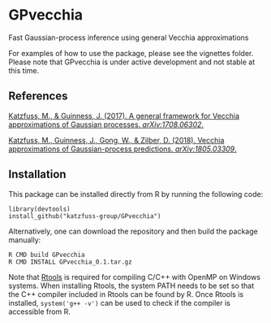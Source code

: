 # GPvecchia
Fast Gaussian-process inference using general Vecchia approximations

For examples of how to use the package, please see the vignettes folder. Please note that GPvecchia is under active development and not stable at this time.

## References
[Katzfuss, M., & Guinness, J. (2017). A general framework for Vecchia approximations of Gaussian processes. *arXiv:1708.06302*.](https://arxiv.org/abs/1708.06302)

[Katzfuss, M., Guinness, J., Gong, W., & Zilber, D. (2018). Vecchia approximations of Gaussian-process predictions. *arXiv:1805.03309*.](https://arxiv.org/abs/1805.03309)

## Installation
<!---To ensure that the algorithms run efficiently on your computer, we recommend installing the package by downloading the repo to a local folder, setting your R working directory to that folder, and then running the following code in R:
```{r}
library(GpGp); library(Matrix); library(RcppParallel)
library(parallel); library(sparseinv); library(fields)
for (nm in list.files('GPvecchia/R',pattern = "\\.[RrSsQq]$")) {
  cat(nm,":"); source(file.path('GPvecchia/R',nm)); cat("\n")
}
Rcpp::sourceCpp('GPvecchia/src/U_NZentries.cpp')
Rcpp::sourceCpp('GPvecchia/src/MaxMin.cpp')
```
--->
 
This package can be installed directly from R by running the following code:
```{r}
library(devtools)
install_github("katzfuss-group/GPvecchia")
```
Alternatively, one can download the repository and then build the package manually:
```{bash}
R CMD build GPvecchia
R CMD INSTALL GPvecchia_0.1.tar.gz
```

<!---
.tar.gz file from the main directory here and then run:
```{r}
install.packages("GPvecchia_0.1.tar.gz", repos = NULL, type = "source")
```
-->

Note that [Rtools](https://cran.r-project.org/bin/windows/Rtools/) is required for compiling C/C++ with OpenMP on Windows systems. When installing Rtools, the system PATH needs to be set so that the C++ compiler included in Rtools can be found by R. Once Rtools is installed, `system('g++ -v')` can be used to check if the compiler is accessible from R.


